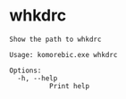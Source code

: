 # whkdrc

```
Show the path to whkdrc

Usage: komorebic.exe whkdrc

Options:
  -h, --help
          Print help

```
